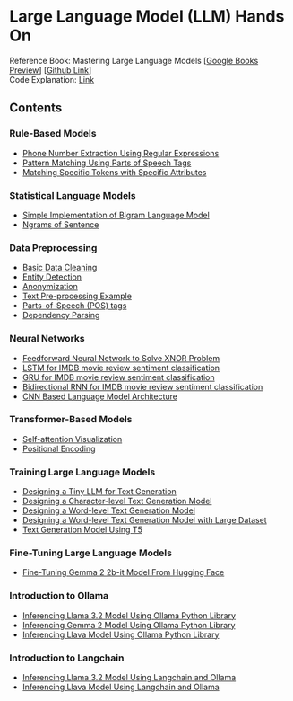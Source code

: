 # Large Language Model (LLM) Hands On

Reference Book: Mastering Large Language Models [[Google Books Preview](https://www.google.com.bd/books/edition/Mastering_Large_Language_Models/xp_6EAAAQBAJ?hl=en&gbpv=1&printsec=frontcover)] [[Github Link](https://github.com/bpbpublications/Mastering-Large-Language-Models)]<br>
Code Explanation: [Link](https://chatgpt.com/share/6708c3e8-73a4-8005-a732-375750733b9c)

## Contents
### Rule-Based Models
*    [Phone Number Extraction Using Regular Expressions](https://github.com/Mahiyat/llm-hands-on/blob/master/1_Rule-Based%20Models/1-1_Phone%20Number%20Extractor.ipynb)
*    [Pattern Matching Using Parts of Speech Tags](https://github.com/Mahiyat/llm-hands-on/blob/master/1_Rule-Based%20Models/1-2_Pattern%20Matching%20Using%20Parts%20of%20Speech%20Tags.ipynb)
*    [Matching Specific Tokens with Specific Attributes](https://github.com/Mahiyat/llm-hands-on/blob/master/1_Rule-Based%20Models/1-3_Matching%20Specific%20Tokens%20with%20Specific%20Attributes.ipynb)

### Statistical Language Models
*    [Simple Implementation of Bigram Language Model](https://github.com/Mahiyat/llm-hands-on/blob/master/2_Statistical%20Language%20Models/2-1_Simple%20Implementation%20of%20Bigram%20LM.ipynb)
*    [Ngrams of Sentence](https://github.com/Mahiyat/llm-hands-on/blob/master/2_Statistical%20Language%20Models/2-2_Ngrams%20of%20Sentence.ipynb)

### Data Preprocessing
*    [Basic Data Cleaning](https://github.com/Mahiyat/llm-hands-on/blob/master/3_Data%20Preprocessing/3-1_Basic%20Data%20Cleaning.ipynb)
*    [Entity Detection](https://github.com/Mahiyat/llm-hands-on/blob/master/3_Data%20Preprocessing/3-2_Entity%20Detection.ipynb)
*    [Anonymization](https://github.com/Mahiyat/llm-hands-on/blob/master/3_Data%20Preprocessing/3-3_Anonymization.ipynb)
*    [Text Pre-processing Example](https://github.com/Mahiyat/llm-hands-on/blob/master/3_Data%20Preprocessing/3-4_Text%20Pre-processing%20Example.ipynb)
*    [Parts-of-Speech (POS) tags](https://github.com/Mahiyat/llm-hands-on/blob/master/3_Data%20Preprocessing/3-5_Parts-of-Speech%20(POS)%20tags.ipynb)
*    [Dependency Parsing](https://github.com/Mahiyat/llm-hands-on/blob/master/3_Data%20Preprocessing/3-6_Dependency%20Parsing.ipynb)

### Neural Networks
*    [Feedforward Neural Network to Solve XNOR Problem](https://github.com/Mahiyat/llm-hands-on/blob/master/4_Neural%20Networks/4-1_Feedforward%20Neural%20Network.ipynb)
*    [LSTM for IMDB movie review sentiment classification](https://github.com/Mahiyat/llm-hands-on/blob/master/4_Neural%20Networks/4-2_LSTM.ipynb)
*    [GRU for IMDB movie review sentiment classification](https://github.com/Mahiyat/llm-hands-on/blob/master/4_Neural%20Networks/4-3_GRU.ipynb)
*    [Bidirectional RNN for IMDB movie review sentiment classification](https://github.com/Mahiyat/llm-hands-on/blob/master/4_Neural%20Networks/4-4_Bidirectional%20RNN.ipynb)
*    [CNN Based Language Model Architecture](https://github.com/Mahiyat/llm-hands-on/blob/master/4_Neural%20Networks/4-5_CNN%20Based%20Language%20Model%20Architecture.ipynb)

### Transformer-Based Models
*    [Self-attention Visualization](https://github.com/Mahiyat/llm-hands-on/blob/master/5_Transformer-Based%20Models/5-1_Self-attention%20Visualization.ipynb)
*    [Positional Encoding](https://github.com/Mahiyat/llm-hands-on/blob/master/5_Transformer-Based%20Models/5-2_Positional%20Encoding.ipynb)

### Training Large Language Models
* [Designing a Tiny LLM for Text Generation](https://github.com/Mahiyat/llm-hands-on/blob/master/6_Training%20Large%20Language%20Models/6-1_Tiny%20LLM.ipynb)
* [Designing a Character-level Text Generation Model](https://github.com/Mahiyat/llm-hands-on/blob/master/6_Training%20Large%20Language%20Models/6-2_Character-level%20Text%20Generation%20Model.ipynb)
* [Designing a Word-level Text Generation Model](https://github.com/Mahiyat/llm-hands-on/blob/master/6_Training%20Large%20Language%20Models/6-3_Word-level%20Text%20Generation%20Model.ipynb)
* [Designing a Word-level Text Generation Model with Large Dataset](https://github.com/Mahiyat/llm-hands-on/blob/master/6_Training%20Large%20Language%20Models/6-4_Word-level%20Text%20Generation%20Model%20with%20Large%20Dataset.ipynb)
* [Text Generation Model Using T5](https://github.com/Mahiyat/llm-hands-on/blob/master/6_Training%20Large%20Language%20Models/6-5_Text%20Generation%20Model%20Using%20T5.ipynb)

### Fine-Tuning Large Language Models
* [Fine-Tuning Gemma 2 2b-it Model From Hugging Face](https://github.com/Mahiyat/llm-hands-on/blob/master/7_Fine%20Tuning%20Large%20Language%20Models/7-1_Fine%20Tuning%20Gemma%202%202b-it.ipynb)

### Introduction to Ollama
* [Inferencing Llama 3.2 Model Using Ollama Python Library](https://github.com/Mahiyat/llm-hands-on/blob/master/8_Introduction%20to%20Ollama/8-1_Llama%203.2%20Inference.ipynb)
* [Inferencing Gemma 2 Model Using Ollama Python Library](https://github.com/Mahiyat/llm-hands-on/blob/master/8_Introduction%20to%20Ollama/8-2_Gemma%202%20Inference.ipynb)
* [Inferencing Llava Model Using Ollama Python Library](https://github.com/Mahiyat/llm-hands-on/blob/master/8_Introduction%20to%20Ollama/8-3_Llava%20Inference.ipynb)

### Introduction to Langchain
* [Inferencing Llama 3.2 Model Using Langchain and Ollama](https://github.com/Mahiyat/llm-hands-on/blob/master/9_Introduction%20to%20Langchain/9-1_Llama%203.2%20Inference.ipynb)
* [Inferencing Llava Model Using Langchain and Ollama](https://github.com/Mahiyat/llm-hands-on/blob/master/9_Introduction%20to%20Langchain/9-2_Llava%20Inference.ipynb)
